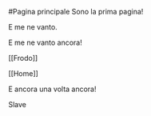 #Pagina principale
Sono la prima pagina!

E me ne vanto.

E me ne vanto ancora!

[[Frodo]]

[[Home]]

E ancora una volta ancora!

Slave